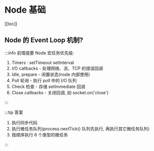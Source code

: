 # Node 基础

[[toc]]

## Node 的 Event Loop 机制?

:::info 前情提要
Node 宏任务优先级:

1. Timers : setTimeout setInterval
2. I/O callbacks - 处理网络、流、TCP 的错误回调
3. Idle, prepare - 闲置状态(node 内部使用)
4. Poll 轮询 - 执行 poll 中的 I/O 队列
5. Check 检查 - 存储 setImmediate 回调
6. Close callbacks - 关闭回调, 如 socket.on('close')

:::

:::tip 答案

1. 执行同步代码
2. 执行微任务队列(process.nextTick() 队列先执行, 再执行其它微任务队列)
3. 按顺序执行 6 个类型的微任务

:::
